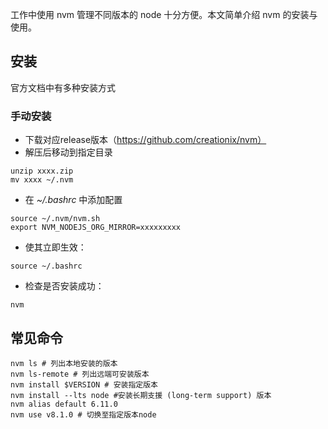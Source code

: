
工作中使用 nvm 管理不同版本的 node 十分方便。本文简单介绍 nvm 的安装与使用。

## 安装

官方文档中有多种安装方式

### 手动安装
- 下载对应release版本（https://github.com/creationix/nvm）
- 解压后移动到指定目录

```
unzip xxxx.zip
mv xxxx ~/.nvm
```
- 在  *~/.bashrc*  中添加配置

```
source ~/.nvm/nvm.sh
export NVM_NODEJS_ORG_MIRROR=xxxxxxxxx
```
- 使其立即生效：

```
source ~/.bashrc
```
- 检查是否安装成功：

```
nvm
```

## 常见命令

```
nvm ls # 列出本地安装的版本
nvm ls-remote # 列出远端可安装版本
nvm install $VERSION # 安装指定版本
nvm install --lts node #安装长期支援 (long-term support) 版本
nvm alias default 6.11.0
nvm use v8.1.0 # 切换至指定版本node
```
